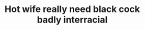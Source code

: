 ---
layout: post
title: Hot wife really need black cock badly interracial
duration: '16:03'
view: 120
rate: 2
video: 'https://flashservice.xvideos.com/embedframe/708232'
priority: 0.9
changefreq: daily
---